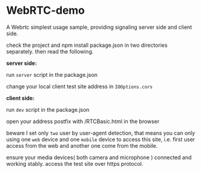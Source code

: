 # WebRTC-demo

A Webrtc simplest usage sample, providing signaling server side and client side.

check the project and npm install package.json in two directories separately. then read the following.

**server side:**

run `server` script in the package.json

change your local client test site address in ``IOOptions.cors``

**client side:**

run `dev` script in the package.json

open your address postfix with /RTCBasic.html in the browser

beware I set only `two` user by user-agent detection, that means you can only using one `web` device and one `mobile` device to access this site, i.e. first user access from the web and another one come from the mobile.

ensure your media devices( both camera and microphone ) connected and working stably. access the test site over https protocol.
